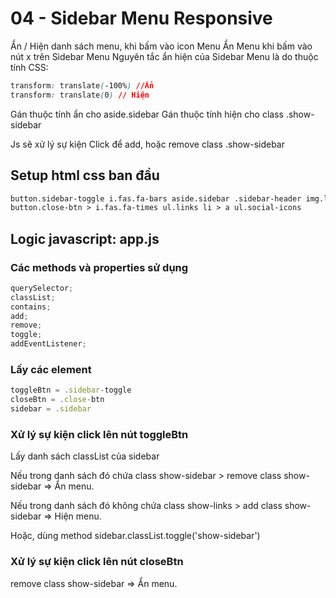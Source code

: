 # 04 - Sidebar Menu Responsive

Ẩn / Hiện danh sách menu, khi bấm vào icon Menu
Ẩn Menu khi bấm vào nút x trên Sidebar Menu
Nguyên tắc ẩn hiện của Sidebar Menu là do thuộc tính CSS:

```css
transform: translate(-100%) //Ẩn
transform: translate(0) // Hiện
```

Gán thuộc tính ẩn cho aside.sidebar
Gán thuộc tính hiện cho class .show-sidebar

Js sẽ xử lý sự kiện Click để add, hoặc remove class .show-sidebar

## Setup html css ban đầu

```html
button.sidebar-toggle i.fas.fa-bars aside.sidebar .sidebar-header img.logo
button.close-btn > i.fas.fa-times ul.links li > a ul.social-icons
```

## Logic javascript: app.js

### Các methods và properties sử dụng

```javascript
querySelector;
classList;
contains;
add;
remove;
toggle;
addEventListener;
```

### Lấy các element

```javascript
toggleBtn = .sidebar-toggle
closeBtn = .close-btn
sidebar = .sidebar
```

### Xử lý sự kiện click lên nút toggleBtn

Lấy danh sách classList của sidebar

Nếu trong danh sách đó chứa class show-sidebar > remove class show-sidebar => Ẩn menu.

Nếu trong danh sách đó không chứa class show-links > add class show-sidebar => Hiện menu.

Hoặc, dùng method sidebar.classList.toggle('show-sidebar')

### Xử lý sự kiện click lên nút closeBtn

remove class show-sidebar => Ẩn menu.
